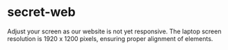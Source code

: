# secret-web
Adjust your screen as our website is not yet responsive. The laptop screen resolution is 1920 x 1200 pixels, ensuring proper alignment of elements.
